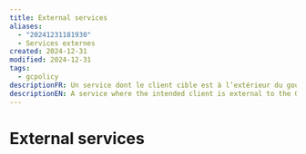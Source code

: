 ```yaml
---
title: External services
aliases:
  - "20241231181930"
  - Services externes
created: 2024-12-31
modified: 2024-12-31
tags:
  - gcpolicy
descriptionFR: Un service dont le client cible est à l’extérieur du gouvernement du Canada.
descriptionEN: A service where the intended client is external to the Government of Canada.
---
```

# External services
